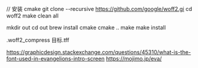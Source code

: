 




// 安装 cmake
git clone --recursive https://github.com/google/woff2.gi
cd woff2
make clean all

mkdir out
cd out
brew install cmake
cmake ..
make
make install

.woff2_compress 目标.tff



https://graphicdesign.stackexchange.com/questions/45310/what-is-the-font-used-in-evangelions-intro-screen
https://mojimo.jp/eva/